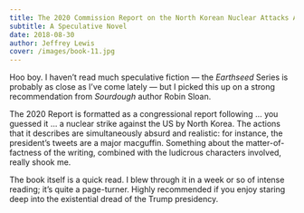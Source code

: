 ```yaml
---
title: The 2020 Commission Report on the North Korean Nuclear Attacks Against the United States
subtitle: A Speculative Novel
date: 2018-08-30
author: Jeffrey Lewis
cover: /images/book-11.jpg
---
```


Hoo boy. I haven’t read much speculative fiction — the _Earthseed_ Series is probably as close as I’ve come lately — but I picked this up on a strong recommendation from _Sourdough_ author Robin Sloan.

The 2020 Report is formatted as a congressional report following … you guessed it … a nuclear strike against the US by North Korea. The actions that it describes are simultaneously absurd and realistic: for instance, the president’s tweets are a major macguffin. Something about the matter-of-factness of the writing, combined with the ludicrous characters involved, really shook me.

The book itself is a quick read. I blew through it in a week or so of intense reading; it’s quite a page-turner. Highly recommended if you enjoy staring deep into the existential dread of the Trump presidency.
